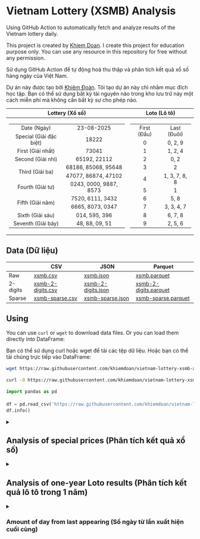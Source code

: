 # Vietnam Lottery (XSMB) Analysis

Using GitHub Action to automatically fetch and analyze results of the Vietnam lottery daily.

This project is created by [Khiem Doan](https://github.com/khiemdoan). I create this project for education purpose only. You can use any resource in this repository for free without any permission.

Sử dụng GitHub Action để tự động hoá thu thập và phân tích kết quả xổ số hàng ngày của Việt Nam.

Dự án này được tạo bởi [Khiêm Đoàn](https://github.com/khiemdoan). Tôi tạo dự án này chỉ nhằm mục đích học tập. Bạn có thể sử dụng bất kỳ tài nguyên nào trong kho lưu trữ này một cách miễn phí mà không cần bất kỳ sự cho phép nào.

| Lottery (Xổ số) | Loto (Lô tô) |
| :------------: | :----------: |
| <table><tr><td>Date (Ngày)</td><td>23-08-2025</td></tr><tr><td>Special (Giải đặc biệt)</td><td>18222</td></tr><tr><td>First (Giải nhất)</td><td>73041</td></tr><tr><td>Second (Giải nhì)</td><td>65192, 22112</td></tr><tr><td rowspan="2">Third (Giải ba)</td><td>68186, 85068, 95648</td></tr><tr><td>47077, 86874, 47102</td></tr><tr><td>Fourth (Giải tư)</td><td>0243, 0000, 9887, 8573</td></tr><tr><td rowspan="2">Fifth (Giải năm)</td><td>7520, 6111, 3432</td></tr><tr><td>6665, 8073, 0347</td></tr><tr><td>Sixth (Giải sáu)</td><td>014, 595, 396</td></tr><tr><td>Seventh (Giải bảy)</td><td>48, 88, 09, 51</td></tr></table> | <table><tr><td>First (Đầu)</td><td>Last (Đuôi)</td></tr><tr><td>0</td><td>0, 2, 9</td></tr><tr><td>1</td><td>1, 2, 4</td></tr><tr><td>2</td><td>0, 2</td></tr><tr><td>3</td><td>2</td></tr><tr><td>4</td><td>1, 3, 7, 8, 8</td></tr><tr><td>5</td><td>1</td></tr><tr><td>6</td><td>5, 8</td></tr><tr><td>7</td><td>3, 3, 4, 7</td></tr><tr><td>8</td><td>6, 7, 8</td></tr><tr><td>9</td><td>2, 5, 6</td></tr></table> |

## Data (Dữ liệu)

|          | CSV | JSON | Parquet |
|----------|-----|------|---------|
| Raw      | [xsmb.csv](https://raw.githubusercontent.com/khiemdoan/vietnam-lottery-xsmb-analysis/refs/heads/main/data/xsmb.csv) | [xsmb.json](https://raw.githubusercontent.com/khiemdoan/vietnam-lottery-xsmb-analysis/refs/heads/main/data/xsmb.json) | [xsmb.parquet](https://raw.githubusercontent.com/khiemdoan/vietnam-lottery-xsmb-analysis/refs/heads/main/data/xsmb.parquet) |
| 2-digits | [xsmb-2-digits.csv](https://raw.githubusercontent.com/khiemdoan/vietnam-lottery-xsmb-analysis/refs/heads/main/data/xsmb-2-digits.csv) | [xsmb-2-digits.json](https://raw.githubusercontent.com/khiemdoan/vietnam-lottery-xsmb-analysis/refs/heads/main/data/xsmb-2-digits.json) | [xsmb-2-digits.parquet](https://raw.githubusercontent.com/khiemdoan/vietnam-lottery-xsmb-analysis/refs/heads/main/data/xsmb-2-digits.parquet) |
| Sparse   | [xsmb-sparse.csv](https://raw.githubusercontent.com/khiemdoan/vietnam-lottery-xsmb-analysis/refs/heads/main/data/xsmb-sparse.csv) | [xsmb-sparse.json](https://raw.githubusercontent.com/khiemdoan/vietnam-lottery-xsmb-analysis/refs/heads/main/data/xsmb-sparse.json) | [xsmb-sparse.parquet](https://raw.githubusercontent.com/khiemdoan/vietnam-lottery-xsmb-analysis/refs/heads/main/data/xsmb-sparse.parquet) |

## Using

You can use `curl` or `wget` to download data files. Or you can load them directly into DataFrame:

Bạn có thể sử dụng curl hoặc wget để tải các tệp dữ liệu. Hoặc bạn có thể tải chúng trực tiếp vào DataFrame:

```sh
wget https://raw.githubusercontent.com/khiemdoan/vietnam-lottery-xsmb-analysis/refs/heads/main/data/xsmb.csv
```

```sh
curl -O https://raw.githubusercontent.com/khiemdoan/vietnam-lottery-xsmb-analysis/refs/heads/main/data/xsmb-2-digits.csv
```

```python
import pandas as pd

df = pd.read_csv('https://raw.githubusercontent.com/khiemdoan/vietnam-lottery-xsmb-analysis/refs/heads/main/data/xsmb-sparse.csv')
df.info()
```

<details>
  <summary><h2>Analysis of special prices (Phân tích kết quả xổ số)</h2></summary>
  <h3>Amount of day from last appearing (Số ngày từ lần xuất hiện cuối cùng)</h3>

  ![Delta](images/special_delta.jpg)

  <h3>Top 10 amount of day from last appearing (Top 10 số lâu chưa xuất hiện)</h3>

  ![Delta top 10](images/special_delta_top_10.jpg)
</details>

<details>
  <summary><h2>Analysis of one-year Loto results (Phân tích kết quả lô tô trong 1 năm)</h2></summary>

  Max: 123. Min: 77.

  Mean: 97.47. Standard deviation: 9.6.

  <h3>Detail (Chi tiết)</h3>

  ![Detail](images/heatmap.jpg)

  <h3>Top 10</h3>

  ![Top 10](images/top-10.jpg)

  <h3>Distribution (Phân bổ)</h3>

  ![Distribution](images/distribution.jpg)
</details>

<details>
  <summary><h3>Amount of day from last appearing (Số ngày từ lần xuất hiện cuối cùng)</h2></summary>

  ![Delta](images/delta.jpg)

  <h3>Top 10 amount of day from last appearing (Top 10 số lâu chưa xuất hiện)</h3>

  ![Delta top 10](images/delta_top_10.jpg)
</details>